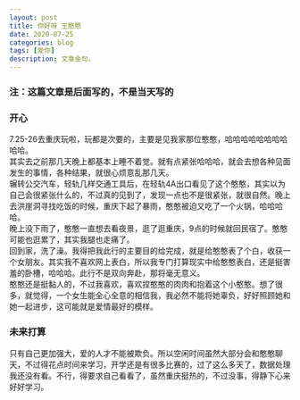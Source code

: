 ```yaml
---
layout: post
title: 你好呀 王憨憨
date: 2020-07-25
categories: blog
tags: [爱你]
description: 文章金句。
---
```


### 注：这篇文章是后面写的，不是当天写的

### 开心
7.25-26去重庆玩啦，玩都是次要的，主要是见我家那位憨憨，哈哈哈哈哈哈哈哈哈哈。<br>
其实去之前那几天晚上都基本上睡不着觉。就有点紧张哈哈哈，就会去想各种见面发生的事情，各种结果，就很心烦意乱那几天。<br>
辗转公交汽车，轻轨几样交通工具后，在轻轨4A出口看见了这个憨憨，其实以为自己会很紧张什么的，不过真的见到了，发现一点也不是很紧张，就很自然。晚上去洪崖洞寻找吃饭的时候，重庆下起了暴雨，憨憨被迫又吃了一个火锅，哈哈哈哈。<br>
晚上没下雨了，憨憨一直想去看夜景，逛了逛重庆，9点的时候就回民宿了。憨憨可能也逛累了，其实我腿也走痛了。<br>
回到家，洗了澡。我得把我此行的主要目的给完成，就是给憨憨表了个白，收获一个女朋友。其实我不喜欢网上表白，所以我专门打算现实中给憨憨表白，还是挺害羞的卧槽，哈哈哈。此行不是双向奔赴，那将毫无意义。<br>
憨憨还是挺黏人的，不过我喜欢，喜欢捏憨憨的肉肉和抱着这个小憨憨。想了很多，就觉得，一个女生能全心全意的相信我，我必然不能将她辜负，好好照顾她和她一起进步，这可能就是爱情最好的模样。<br>

### 未来打算
只有自己更加强大，爱的人才不能被欺负。所以空闲时间虽然大部分会和憨憨聊天，不过得花点时间来学习，开学还是有很多比赛的，过了这么多天了，数据处理我还没有看。不行，得要求自己看看了，虽然重庆挺热的，不过没事，得静下心来好好学习。













